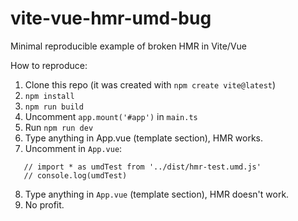 # vite-vue-hmr-umd-bug
Minimal reproducible example of broken HMR in Vite/Vue

How to reproduce:
1. Clone this repo (it was created with `npm create vite@latest`)
2. `npm install`
3. `npm run build`
4. Uncomment `app.mount('#app')` in `main.ts`
5. Run `npm run dev`
6. Type anything in App.vue (template section), HMR works.
7. Uncomment in `App.vue`:
```
   // import * as umdTest from '../dist/hmr-test.umd.js'
   // console.log(umdTest)
```
8. Type anything in `App.vue` (template section), HMR doesn't work.
9. No profit.
